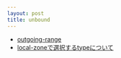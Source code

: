 ```yaml
---
layout: post
title: unbound
---
```


- [outgoing-range](./outgoing-range)
- [local-zoneで選択するtypeについて](./local-zone-type)
